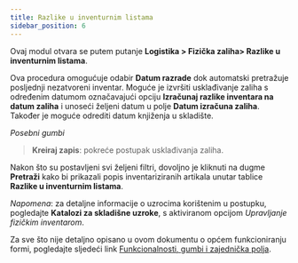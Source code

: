 ```yaml
---
title: Razlike u inventurnim listama
sidebar_position: 6
---
```


Ovaj modul otvara se putem putanje **Logistika > Fizička zaliha> Razlike u inventurnim listama**.

Ova procedura omogućuje odabir **Datum razrade** dok automatski pretražuje posljednji nezatvoreni inventar. Moguće je izvršiti usklađivanje zaliha s određenim datumom označavajući opciju **Izračunaj razlike inventara na datum zaliha** i unoseći željeni datum u polje **Datum izračuna zaliha**. Također je moguće odrediti datum knjiženja u skladište.

*Posebni gumbi*  
> **Kreiraj zapis**: pokreće postupak usklađivanja zaliha.

Nakon što su postavljeni svi željeni filtri, dovoljno je kliknuti na dugme **Pretraži** kako bi prikazali popis inventariziranih artikala unutar tablice **Razlike u inventurnim listama**.

*Napomena*: za detaljne informacije o uzrocima korištenim u postupku, pogledajte **Katalozi za skladišne uzroke**, s aktiviranom opcijom *Upravljanje fizičkim inventarom*.

Za sve što nije detaljno opisano u ovom dokumentu o općem funkcioniranju formi, pogledajte sljedeći link [Funkcionalnosti, gumbi i zajednička polja](/docs/guide/common).
